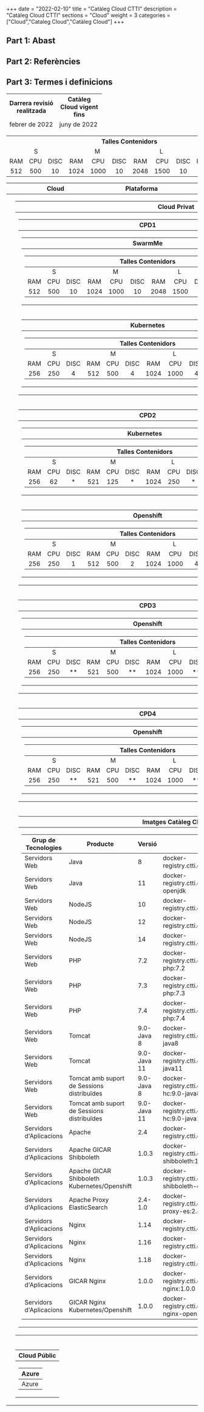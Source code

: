 +++
date        = "2022-02-10"
title       = "Catàleg Cloud CTTI"
description = "Catàleg Cloud CTTI"
sections    = "Cloud"
weight      = 3
categories  = ["Cloud","Cataleg Cloud","Catàleg Cloud"]
+++

## Part 1: Abast

## Part 2: Referències 

## Part 3: Termes i definicions

<link rel="stylesheet" type="text/css" href="https://cdn.datatables.net/1.10.18/css/jquery.dataTables.min.css">
<link rel="stylesheet" type="text/css" href="https://cdn.datatables.net/responsive/2.2.2/css/responsive.dataTables.min.css">
<link rel="stylesheet" type="text/css" href="https://canigo.ctti.gencat.cat/drafts/FullRuta20/tableStyle.css">
<script type="text/javascript" language="javascript" src="https://code.jquery.com/jquery-3.3.1.js"></script>
<script type="text/javascript" language="javascript" src="https://cdn.datatables.net/1.10.18/js/jquery.dataTables.min.js"></script>
<script type="text/javascript" language="javascript" src="https://cdn.datatables.net/responsive/2.2.2/js/dataTables.responsive.min.js"></script>

<table id="Revisio" class="display" style="width:50%" align="center">
    <thead>
        <tr>
            <th>Darrera revisió realitzada</th>
            <th>Catàleg Cloud vigent fins</th>
        </tr>
        <tr>
            <td>febrer de 2022</td>
            <td>juny de 2022</td>
        </tr>
    </thead>
</table>

<table style="width:100%">
    <tr>
        <th align="center" colspan="12">Talles Contenidors</th>                        
    </tr>
    <tr align="center">
        <td colspan="3">S</td>
        <td colspan="3">M</td>
        <td colspan="3">L</td>
        <td colspan="3">XL</td>
    </tr>
    <tr align="center">
        <td>RAM</td>
        <td>CPU</td>
        <td>DISC</td>
        <td>RAM</td>
        <td>CPU</td>
        <td>DISC</td>
        <td>RAM</td>
        <td>CPU</td>
        <td>DISC</td>
        <td>RAM</td>
        <td>CPU</td>
        <td>DISC</td>
    </tr>
    <tr align="center">
        <td>512</td>
        <td>500</td>
        <td>10</td>
        <td>1024</td>
        <td>1000</td>
        <td>10</td>
        <td>2048</td>
        <td>1500</td>
        <td>10</td>
        <td>-</td>
        <td>-</td>
        <td>-</td>
    </tr>
    </tbody>
</table>

<table id="CatalegCLOUD" style="width:100%">
    <thead>
        <tr>
            <th width="5%"></th>
            <th width="25%">Cloud</th>
            <th width="25%">Plataforma</th>
            <th width="45%"></th>
        </tr>
    </thead>
    <tbody>
        <tr>
            <td></td>
            <td colspan="3">
                <table style="width:100%">
                    <thead>
                        <tr>
                            <th>Cloud Privat</th>                        
                        </tr>
                    </thead>
                    <tbody>
                        <tr>
                            <td>
                                <table style="width:100%">
                                    <thead>
                                        <tr>
                                            <th>CPD1</th>                        
                                        </tr>
                                    </thead>
                                    <tbody>
                                        <tr>
                                            <td>
                                                <table style="width:100%">
                                                    <thead>
                                                        <tr>
                                                            <th>SwarmMe</th>                        
                                                        </tr>
                                                    </thead>
                                                    <tbody>
                                                        <tr>
                                                            <td>
                                                                <table style="width:100%">
                                                                    <tr>
                                                                        <th align="center" colspan="12">Talles Contenidors</th>                        
                                                                    </tr>
                                                                    <tbody>
                                                                        <tr align="center">
                                                                            <td colspan="3">S</td>
                                                                            <td colspan="3">M</td>
                                                                            <td colspan="3">L</td>
                                                                            <td colspan="3">XL</td>
                                                                        </tr>
                                                                        <tr align="center">
                                                                            <td>RAM</td>
                                                                            <td>CPU</td>
                                                                            <td>DISC</td>
                                                                            <td>RAM</td>
                                                                            <td>CPU</td>
                                                                            <td>DISC</td>
                                                                            <td>RAM</td>
                                                                            <td>CPU</td>
                                                                            <td>DISC</td>
                                                                            <td>RAM</td>
                                                                            <td>CPU</td>
                                                                            <td>DISC</td>
                                                                        </tr>
                                                                        <tr align="center">
                                                                            <td>512</td>
                                                                            <td>500</td>
                                                                            <td>10</td>
                                                                            <td>1024</td>
                                                                            <td>1000</td>
                                                                            <td>10</td>
                                                                            <td>2048</td>
                                                                            <td>1500</td>
                                                                            <td>10</td>
                                                                            <td>-</td>
                                                                            <td>-</td>
                                                                            <td>-</td>
                                                                        </tr>
                                                                    </tbody>
                                                                </table>
                                                            </td>
                                                        </tr>
                                                    </tbody>
                                                </table>
                                            </td>
                                        </tr>
                                        <tr>
                                            <td>
                                                <table style="width:100%">
                                                    <thead>
                                                        <tr>
                                                            <th>Kubernetes</th>                        
                                                        </tr>
                                                    </thead>
                                                    <tbody>
                                                        <tr>
                                                            <td>
                                                                <table style="width:100%">
                                                                    <thead>
                                                                        <tr align="center">
                                                                            <th colspan="12">Talles Contenidors</th>                        
                                                                        </tr>
                                                                    </thead>
                                                                    <tbody>
                                                                        <tr align="center">
                                                                            <td colspan="3">S</td>
                                                                            <td colspan="3">M</td>
                                                                            <td colspan="3">L</td>
                                                                            <td colspan="3">XL</td>
                                                                        </tr>
                                                                        <tr align="center">
                                                                            <td>RAM</td>
                                                                            <td>CPU</td>
                                                                            <td>DISC</td>
                                                                            <td>RAM</td>
                                                                            <td>CPU</td>
                                                                            <td>DISC</td>
                                                                            <td>RAM</td>
                                                                            <td>CPU</td>
                                                                            <td>DISC</td>
                                                                            <td>RAM</td>
                                                                            <td>CPU</td>
                                                                            <td>DISC</td>
                                                                        </tr>
                                                                        <tr align="center">
                                                                            <td>256</td>
                                                                            <td>250</td>
                                                                            <td>4</td>
                                                                            <td>512</td>
                                                                            <td>500</td>
                                                                            <td>4</td>
                                                                            <td>1024</td>
                                                                            <td>1000</td>
                                                                            <td>4</td>
                                                                            <td>2048</td>
                                                                            <td>2000</td>
                                                                            <td>4</td>
                                                                        </tr>
                                                                    </tbody>
                                                                </table>
                                                            </td>
                                                        </tr>
                                                    </tbody>
                                                </table>
                                            </td>
                                        </tr>
                                    </tbody>
                                </table>
                            </td>                           
                        </tr>
                        <tr>
                            <td>
                                <table style="width:100%">
                                    <thead>
                                        <tr>
                                            <th>CPD2</th>                        
                                        </tr>
                                    </thead>
                                    <tbody>
                                        <tr>
                                            <td>
                                                <table style="width:100%">
                                                    <thead>
                                                        <tr>
                                                            <th>Kubernetes</th>                        
                                                        </tr>
                                                    </thead>
                                                    <tbody>
                                                        <tr>
                                                            <td>
                                                                <table style="width:100%">
                                                                    <thead>
                                                                        <tr align="center">
                                                                            <th colspan="12">Talles Contenidors</th>                        
                                                                        </tr>
                                                                    </thead>
                                                                    <tbody>
                                                                        <tr align="center">
                                                                            <td colspan="3">S</td>
                                                                            <td colspan="3">M</td>
                                                                            <td colspan="3">L</td>
                                                                            <td colspan="3">XL</td>
                                                                        </tr>
                                                                        <tr align="center">
                                                                            <td>RAM</td>
                                                                            <td>CPU</td>
                                                                            <td>DISC</td>
                                                                            <td>RAM</td>
                                                                            <td>CPU</td>
                                                                            <td>DISC</td>
                                                                            <td>RAM</td>
                                                                            <td>CPU</td>
                                                                            <td>DISC</td>
                                                                            <td>RAM</td>
                                                                            <td>CPU</td>
                                                                            <td>DISC</td>
                                                                        </tr>
                                                                        <tr align="center">
                                                                            <td>256</td>
                                                                            <td>62</td>
                                                                            <td>*</td>
                                                                            <td>521</td>
                                                                            <td>125</td>
                                                                            <td>*</td>
                                                                            <td>1024</td>
                                                                            <td>250</td>
                                                                            <td>*</td>
                                                                            <td>2048</td>
                                                                            <td>500</td>
                                                                            <td>*</td>
                                                                        </tr>
                                                                    </tbody>
                                                                </table>
                                                            </td>
                                                        </tr>
                                                    </tbody>
                                                </table>
                                            </td>
                                        </tr>
                                        <tr>
                                            <td>
                                                <table style="width:100%">
                                                    <thead>
                                                        <tr>
                                                            <th>Openshift</th>                        
                                                        </tr>
                                                    </thead>
                                                    <tbody>
                                                        <tr>
                                                            <td>
                                                                <table style="width:100%">
                                                                    <thead>
                                                                        <tr align="center">
                                                                            <th colspan="12">Talles Contenidors</th>                        
                                                                        </tr>
                                                                    </thead>
                                                                    <tbody>
                                                                        <tr align="center">
                                                                            <td colspan="3">S</td>
                                                                            <td colspan="3">M</td>
                                                                            <td colspan="3">L</td>
                                                                            <td colspan="3">XL</td>
                                                                        </tr>
                                                                        <tr align="center">
                                                                            <td>RAM</td>
                                                                            <td>CPU</td>
                                                                            <td>DISC</td>
                                                                            <td>RAM</td>
                                                                            <td>CPU</td>
                                                                            <td>DISC</td>
                                                                            <td>RAM</td>
                                                                            <td>CPU</td>
                                                                            <td>DISC</td>
                                                                            <td>RAM</td>
                                                                            <td>CPU</td>
                                                                            <td>DISC</td>
                                                                        </tr>
                                                                        <tr align="center">
                                                                            <td>256</td>
                                                                            <td>250</td>
                                                                            <td>1</td>
                                                                            <td>512</td>
                                                                            <td>500</td>
                                                                            <td>2</td>
                                                                            <td>1024</td>
                                                                            <td>1000</td>
                                                                            <td>4</td>
                                                                            <td>2048</td>
                                                                            <td>2000</td>
                                                                            <td>8</td>
                                                                        </tr>
                                                                    </tbody>
                                                                </table>
                                                            </td>
                                                        </tr>
                                                    </tbody>
                                                </table>
                                            </td>
                                        </tr>                                        
                                    </tbody>
                                </table>
                            </td>                            
                        </tr>
                        <tr>
                            <td>
                                <table style="width:100%">
                                    <thead>
                                        <tr>
                                            <th>CPD3</th>                        
                                        </tr>
                                    </thead>
                                    <tbody>
                                        <tr>
                                            <td>
                                                <table style="width:100%">
                                                    <thead>
                                                        <tr>
                                                            <th>Openshift</th>                        
                                                        </tr>
                                                    </thead>
                                                    <tbody>
                                                        <tr>
                                                            <td>
                                                                <table style="width:100%">
                                                                    <thead>
                                                                        <tr align="center">
                                                                            <th colspan="12">Talles Contenidors</th>                        
                                                                        </tr>
                                                                    </thead>
                                                                    <tbody>
                                                                        <tr align="center">
                                                                            <td colspan="3">S</td>
                                                                            <td colspan="3">M</td>
                                                                            <td colspan="3">L</td>
                                                                            <td colspan="3">XL</td>
                                                                        </tr>
                                                                        <tr align="center">
                                                                            <td>RAM</td>
                                                                            <td>CPU</td>
                                                                            <td>DISC</td>
                                                                            <td>RAM</td>
                                                                            <td>CPU</td>
                                                                            <td>DISC</td>
                                                                            <td>RAM</td>
                                                                            <td>CPU</td>
                                                                            <td>DISC</td>
                                                                            <td>RAM</td>
                                                                            <td>CPU</td>
                                                                            <td>DISC</td>
                                                                        </tr>
                                                                        <tr align="center">
                                                                            <td>256</td>
                                                                            <td>250</td>
                                                                            <td>**</td>
                                                                            <td>521</td>
                                                                            <td>500</td>
                                                                            <td>**</td>
                                                                            <td>1024</td>
                                                                            <td>1000</td>
                                                                            <td>**</td>
                                                                            <td>2048</td>
                                                                            <td>2000</td>
                                                                            <td>**</td>
                                                                        </tr>
                                                                    </tbody>
                                                                </table>
                                                            </td>
                                                        </tr>
                                                    </tbody>
                                                </table>
                                            </td>
                                        </tr>
                                    </tbody>
                                </table>
                            </td>                            
                        </tr>
                        <tr>
                            <td>
                                <table style="width:100%">
                                    <thead>
                                        <tr>
                                            <th>CPD4</th>                        
                                        </tr>
                                    </thead>
                                    <tbody>
                                        <tr>
                                            <td>
                                                <table style="width:100%">
                                                    <thead>
                                                        <tr>
                                                            <th>Openshift</th>                        
                                                        </tr>
                                                    </thead>
                                                    <tbody>
                                                        <tr>
                                                            <td>
                                                                <table style="width:100%">
                                                                    <thead>
                                                                        <tr align="center">
                                                                            <th colspan="12">Talles Contenidors</th>                        
                                                                        </tr>
                                                                    </thead>
                                                                    <tbody>
                                                                        <tr align="center">
                                                                            <td colspan="3">S</td>
                                                                            <td colspan="3">M</td>
                                                                            <td colspan="3">L</td>
                                                                            <td colspan="3">XL</td>
                                                                        </tr>
                                                                        <tr align="center">
                                                                            <td>RAM</td>
                                                                            <td>CPU</td>
                                                                            <td>DISC</td>
                                                                            <td>RAM</td>
                                                                            <td>CPU</td>
                                                                            <td>DISC</td>
                                                                            <td>RAM</td>
                                                                            <td>CPU</td>
                                                                            <td>DISC</td>
                                                                            <td>RAM</td>
                                                                            <td>CPU</td>
                                                                            <td>DISC</td>
                                                                        </tr>
                                                                        <tr align="center">
                                                                            <td>256</td>
                                                                            <td>250</td>
                                                                            <td>**</td>
                                                                            <td>521</td>
                                                                            <td>500</td>
                                                                            <td>**</td>
                                                                            <td>1024</td>
                                                                            <td>1000</td>
                                                                            <td>**</td>
                                                                            <td>2048</td>
                                                                            <td>2000</td>
                                                                            <td>**</td>
                                                                        </tr>
                                                                </table>
                                                            </td>
                                                        </tr>
                                                    </tbody>
                                                </table>
                                            </td>
                                        </tr>
                                    </tbody>
                                </table>
                            </td>                           
                        </tr>
                        <tr>
                            <td>
                                <table style="width:100%">
                                    <thead>
                                        <tr>
                                            <th>Imatges Catàleg Cloud</th>                        
                                        </tr>
                                    </thead>
                                    <tbody>
                                        <tr>
                                            <td>
                                                <table style="width:100%">
                                                    <thead>
                                                        <tr>
                                                            <th>Grup de Tecnologies</th>
                                                            <th>Producte</th>
                                                            <th>Versió</th>
                                                            <th>Imatge</th>                         
                                                        </tr>
                                                    </thead>
                                                    <tbody>
                                                        <tr>
                                                            <td>Servidors Web</td>
                                                            <td>Java</td>
                                                            <td>8</td>
                                                            <td>docker-registry.ctti.extranet.gencat.cat/gencatcloud/java:8</td>                          
                                                        </tr>
                                                        <tr>
                                                            <td>Servidors Web</td>
                                                            <td>Java</td>
                                                            <td>11</td>
                                                            <td>docker-registry.ctti.extranet.gencat.cat/gencatcloud/java:11-openjdk</td>                          
                                                        </tr>
                                                        <tr>
                                                            <td>Servidors Web</td>
                                                            <td>NodeJS</td>
                                                            <td>10</td>
                                                            <td>docker-registry.ctti.extranet.gencat.cat/gencatcloud/node:10</td>                          
                                                        </tr>
                                                        <tr>
                                                            <td>Servidors Web</td>
                                                            <td>NodeJS</td>
                                                            <td>12</td>
                                                            <td>docker-registry.ctti.extranet.gencat.cat/gencatcloud/node:12</td>                          
                                                        </tr>
                                                        <tr>
                                                            <td>Servidors Web</td>
                                                            <td>NodeJS</td>
                                                            <td>14</td>
                                                            <td>docker-registry.ctti.extranet.gencat.cat/gencatcloud/node:14</td>                          
                                                        </tr>
                                                        <tr>
                                                            <td>Servidors Web</td>
                                                            <td>PHP</td>
                                                            <td>7.2</td>
                                                            <td>docker-registry.ctti.extranet.gencat.cat/gencatcloud/apache-php:7.2</td>                          
                                                        </tr>
                                                        <tr>
                                                            <td>Servidors Web</td>
                                                            <td>PHP</td>
                                                            <td>7.3</td>
                                                            <td>docker-registry.ctti.extranet.gencat.cat/gencatcloud/apache-php:7.3</td>                          
                                                        </tr>
                                                        <tr>
                                                            <td>Servidors Web</td>
                                                            <td>PHP</td>
                                                            <td>7.4</td>
                                                            <td>docker-registry.ctti.extranet.gencat.cat/gencatcloud/apache-php:7.4</td>                          
                                                        </tr>
                                                        <tr>
                                                            <td>Servidors Web</td>
                                                            <td>Tomcat</td>
                                                            <td>9.0-Java 8</td>
                                                            <td>docker-registry.ctti.extranet.gencat.cat/gencatcloud/tomcat:9.0-java8</td>                          
                                                        </tr>
                                                        <tr>
                                                            <td>Servidors Web</td>
                                                            <td>Tomcat</td>
                                                            <td>9.0-Java 11</td>
                                                            <td>docker-registry.ctti.extranet.gencat.cat/gencatcloud/tomcat:9.0-java11</td>                          
                                                        </tr>
                                                        <tr>
                                                            <td>Servidors Web</td>
                                                            <td>Tomcat amb suport de Sessions distribuïdes</td>
                                                            <td>9.0-Java 8</td>
                                                            <td>docker-registry.ctti.extranet.gencat.cat/gencatcloud/tomcat-hc:9.0-java8</td>                          
                                                        </tr>
                                                        <tr>
                                                            <td>Servidors Web</td>
                                                            <td>Tomcat amb suport de Sessions distribuïdes</td>
                                                            <td>9.0-Java 11</td>
                                                            <td>docker-registry.ctti.extranet.gencat.cat/gencatcloud/tomcat-hc:9.0-java11</td>                          
                                                        </tr>
                                                        <tr>
                                                            <td>Servidors d'Aplicacions</td>
                                                            <td>Apache</td>
                                                            <td>2.4</td>
                                                            <td>docker-registry.ctti.extranet.gencat.cat/gencatcloud/httpd:2.4</td>                          
                                                        </tr>
                                                        <tr>
                                                            <td>Servidors d'Aplicacions</td>
                                                            <td>Apache GICAR Shibboleth</td>
                                                            <td>1.0.3</td>
                                                            <td>docker-registry.ctti.extranet.gencat.cat/gencatcloud/gicar-shibboleth:1.0.3</td>                          
                                                        </tr>
                                                        <tr>
                                                            <td>Servidors d'Aplicacions</td>
                                                            <td>Apache GICAR Shibboleth Kubernetes/Openshift</td>
                                                            <td>1.0.3</td>
                                                            <td>docker-registry.ctti.extranet.gencat.cat/gencatcloud/gicar-shibboleth-openshift:1.0.3</td>                          
                                                        </tr>
                                                        <tr>
                                                            <td>Servidors d'Aplicacions</td>
                                                            <td>Apache Proxy ElasticSearch</td>
                                                            <td>2.4-1.0</td>
                                                            <td>docker-registry.ctti.extranet.gencat.cat/gencatcloud/httpd-proxy-es:2.4-1.0</td>                          
                                                        </tr>
                                                        <tr>
                                                            <td>Servidors d'Aplicacions</td>
                                                            <td>Nginx</td>
                                                            <td>1.14</td>
                                                            <td>docker-registry.ctti.extranet.gencat.cat/gencatcloud/nginx:1.14</td>                          
                                                        </tr>
                                                        <tr>
                                                            <td>Servidors d'Aplicacions</td>
                                                            <td>Nginx</td>
                                                            <td>1.16</td>
                                                            <td>docker-registry.ctti.extranet.gencat.cat/gencatcloud/nginx:1.16</td>                          
                                                        </tr>
                                                        <tr>
                                                            <td>Servidors d'Aplicacions</td>
                                                            <td>Nginx</td>
                                                            <td>1.18</td>
                                                            <td>docker-registry.ctti.extranet.gencat.cat/gencatcloud/nginx:1.18</td>                          
                                                        </tr>
                                                        <tr>
                                                            <td>Servidors d'Aplicacions</td>
                                                            <td>GICAR Nginx</td>
                                                            <td>1.0.0</td>
                                                            <td>docker-registry.ctti.extranet.gencat.cat/gencatcloud/gicar-nginx:1.0.0</td>                          
                                                        </tr>
                                                        <tr>
                                                            <td>Servidors d'Aplicacions</td>
                                                            <td>GICAR Nginx Kubernetes/Openshift</td>
                                                            <td>1.0.0</td>
                                                            <td>docker-registry.ctti.extranet.gencat.cat/gencatcloud/gicar-nginx-openshift:1.0.0</td>                          
                                                        </tr>                                                    
                                                    </tbody>
                                                </table>
                                            </td>                          
                                        </tr>
                                    </tbody>
                                </table>
                            </td>                           
                        </tr>
                    </tbody>
                </table>
            </td>
        </tr>
        <tr>
            <td></td>
            <td colspan="3">
                <table style="width:100%">
                    <thead>
                        <tr>
                            <th>Cloud Públic</th>                        
                        </tr>
                    </thead>
                    <tbody>
                        <tr>
                            <td>
                                <table style="width:100%">
                                    <thead>
                                        <tr>
                                            <th>Azure</th>                        
                                        </tr>
                                    </thead>
                                    <tbody>
                                        <tr>
                                            <td>Azure</td>                          
                                        </tr>
                                    </tbody>
                                </table>
                            </td>
                        </tr>
                    </tbody>
                </table>
            </td>
        </tr>
    </tbody>
</table>
